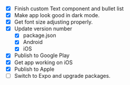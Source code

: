 - [x] Finish custom Text component and bullet list
- [x] Make app look good in dark mode.
- [x] Get font size adjusting properly.
- [x] Update version number
  - [x] package.json
  - [x] Android
  - [x] iOS
- [x] Publish to Google Play
- [x] Get app working on iOS
- [x] Publish to Apple
- [ ] Switch to Expo and upgrade packages.

